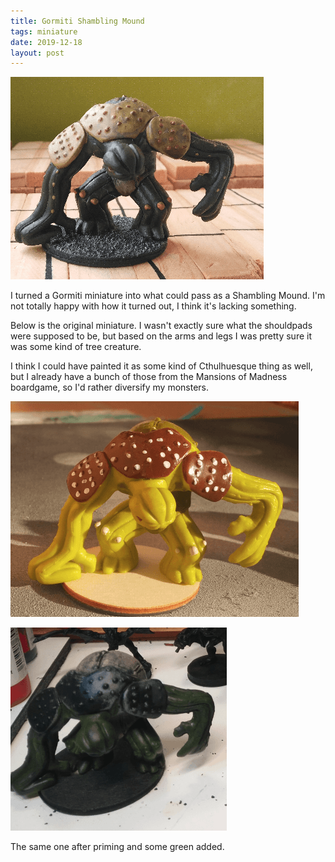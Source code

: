 ```yaml
---
title: Gormiti Shambling Mound
tags: miniature
date: 2019-12-18
layout: post
---
```


![image-20200730014252887](image-20200730014252887.png)

I turned a Gormiti miniature into what could pass as a Shambling Mound. I'm not totally happy with how it turned out, I think it's lacking something.

Below is the original miniature. I wasn't exactly sure what the shouldpads were supposed to be, but based on the arms and legs I was pretty sure it was some kind of tree creature.

I think I could have painted it as some kind of Cthulhuesque thing as well, but I already have a bunch of those from the Mansions of Madness boardgame, so I'd rather diversify my monsters.

![image-20200722114656183](image-20200722114656183.png)

![image-20200722145545562](image-20200722145545562.png)

The same one after priming and some green added.